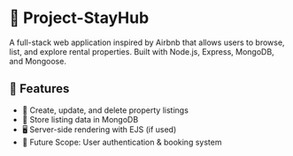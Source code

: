 # 🏡 Project-StayHub

A full-stack web application inspired by Airbnb that allows users to browse, list, and explore rental properties. Built with Node.js, Express, MongoDB, and Mongoose.

## 🚀 Features

- 📝 Create, update, and delete property listings
- 📍 Store listing data in MongoDB
- 🖥️ Server-side rendering with EJS (if used)
- 🔐 Future Scope: User authentication & booking system

